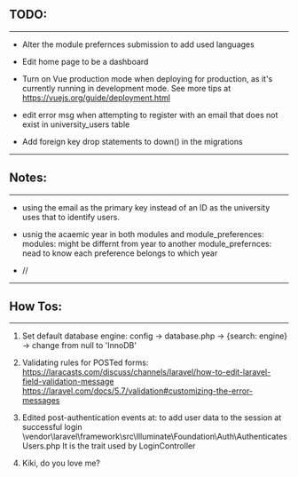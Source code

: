 ## TODO:
-----------------
  *  Alter the module prefernces submission to add used languages

  *  Edit home page to be a dashboard

  *  Turn on Vue production mode when deploying for production, as it's currently running in development mode.
    See more tips at https://vuejs.org/guide/deployment.html

  * edit error msg when attempting to register with an email that does not exist in university_users table

  * Add foreign key drop statements to down() in the migrations

****************************


## Notes:
-----------------
  *  using the email as the primary key instead of an ID as the university uses that to identify users.

  *  usnig the acaemic year in both modules and module_preferences:
        modules: might be differnt from year to another
        module_prefernces: nead to know each preference belongs to which year

  *  //

****************************


## How Tos:
-----------------
  1. Set default database engine:
    config -> database.php -> {search: engine} -> change from null to 'InnoDB'

  2. Validating rules for POSTed forms:
    https://laracasts.com/discuss/channels/laravel/how-to-edit-laravel-field-validation-message
    https://laravel.com/docs/5.7/validation#customizing-the-error-messages

  3. Edited post-authentication events at:
    to add user data to the session at successful login
    \vendor\laravel\framework\src\Illuminate\Foundation\Auth\AuthenticatesUsers.php
    It is the trait used by LoginController

  4. Kiki, do you love me?    
